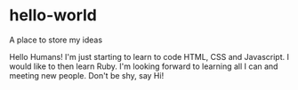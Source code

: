 # hello-world
A place to store my ideas

Hello Humans!
I'm just starting to learn to code HTML, CSS and Javascript.  I would like to then learn Ruby. 
I'm looking forward to learning all I can and meeting new people. 
Don't be shy, say Hi! 
